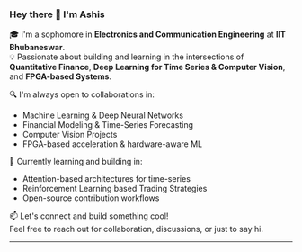 ### Hey there 👋 I'm Ashis

🎓 I'm a sophomore in **Electronics and Communication Engineering** at **IIT Bhubaneswar**.  
💡 Passionate about building and learning in the intersections of **Quantitative Finance**, **Deep Learning for Time Series & Computer Vision**, and **FPGA-based Systems**.

🔍 I'm always open to collaborations in:
- Machine Learning & Deep Neural Networks
- Financial Modeling & Time-Series Forecasting
- Computer Vision Projects
- FPGA-based acceleration & hardware-aware ML

🚀 Currently learning and building in:
- Attention-based architectures for time-series
- Reinforcement Learning based Trading Strategies
- Open-source contribution workflows

📫 Let's connect and build something cool!  
Feel free to reach out for collaboration, discussions, or just to say hi.

---
